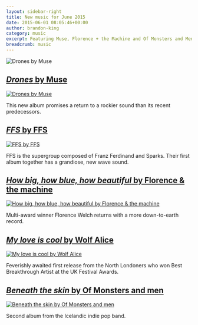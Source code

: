 ```yaml
---
layout: sidebar-right
title: New music for June 2015
date: 2015-06-01 08:05:46+00:00
author: brandon-king
category: music
excerpt: Featuring Muse, Florence + the Machine and Of Monsters and Men.
breadcrumb: music
---
```

![Drones by Muse](/images/featured/featured-drones.jpg)

## [<cite>Drones</cite> by Muse](https://suffolk.spydus.co.uk/cgi-bin/spydus.exe/ENQ/OPAC/BIBENQ/18196551?QRY=CTIBIB%3C%20IRN(37822348)&QRYTEXT=Drones%20%5Bsound%20recording%5D)

[![Drones by Muse](/images/article/drones.jpg)](https://suffolk.spydus.co.uk/cgi-bin/spydus.exe/ENQ/OPAC/BIBENQ/18196551?QRY=CTIBIB%3C%20IRN(37822348)&QRYTEXT=Drones%20%5Bsound%20recording%5D)

This new album promises a return to a rockier sound than its recent predecessors.

## [<cite>FFS</cite> by FFS](https://suffolk.spydus.co.uk/cgi-bin/spydus.exe/ENQ/OPAC/BIBENQ/18198684?QRY=CTIBIB%3C%20IRN(51337409)&QRYTEXT=FFS%20%5Bsound%20recording%5D)

[![FFS by FFS](/images/article/FFS.jpg)](https://suffolk.spydus.co.uk/cgi-bin/spydus.exe/ENQ/OPAC/BIBENQ/18198684?QRY=CTIBIB%3C%20IRN(51337409)&QRYTEXT=FFS%20%5Bsound%20recording%5D)

FFS is the supergroup composed of Franz Ferdinand and Sparks. Their first album together has a grandiose, new wave sound.

## [<cite>How big, how blue, how beautiful</cite> by Florence & the machine](https://suffolk.spydus.co.uk/cgi-bin/spydus.exe/ENQ/OPAC/BIBENQ/18201812?QRY=CTIBIB%3C%20IRN(49561754)&QRYTEXT=How%20big%2C%20how%20blue%2C%20how%20beautiful%20%5Bsound%20recording%5D)

[![How big, how blue, how beautiful by Florence & the machine](/images/article/how-big-how-blue-how-beautiful.jpg)](https://suffolk.spydus.co.uk/cgi-bin/spydus.exe/ENQ/OPAC/BIBENQ/18201812?QRY=CTIBIB%3C%20IRN(49561754)&QRYTEXT=How%20big%2C%20how%20blue%2C%20how%20beautiful%20%5Bsound%20recording%5D)

Multi-award winner Florence Welch returns with a more down-to-earth record.

## [<cite>My love is cool</cite> by Wolf Alice](https://suffolk.spydus.co.uk/cgi-bin/spydus.exe/ENQ/OPAC/BIBENQ/18205435?QRY=CTIBIB%3C%20IRN(51578262)&QRYTEXT=My%20love%20is%20cool%20%5Bsound%20recording%5D)

[![My love is cool by Wolf Alice](/images/article/my-love-is-cool.jpg)](https://suffolk.spydus.co.uk/cgi-bin/spydus.exe/ENQ/OPAC/BIBENQ/18205435?QRY=CTIBIB%3C%20IRN(51578262)&QRYTEXT=My%20love%20is%20cool%20%5Bsound%20recording%5D)

Feverishly awaited first release from the North Londoners who won Best Breakthrough Artist at the UK Festival Awards.

## [<cite>Beneath the skin</cite> by Of Monsters and men](https://suffolk.spydus.co.uk/cgi-bin/spydus.exe/ENQ/OPAC/BIBENQ/18206972?QRY=CTIBIB%3C%20IRN(9894442)&QRYTEXT=Beneath%20the%20skin%20%5Bsound%20recording%5D)

[![Beneath the skin by Of Monsters and men](/images/article/beneath-the-skin.jpg)](https://suffolk.spydus.co.uk/cgi-bin/spydus.exe/ENQ/OPAC/BIBENQ/18206972?QRY=CTIBIB%3C%20IRN(9894442)&QRYTEXT=Beneath%20the%20skin%20%5Bsound%20recording%5D)

Second album from the Icelandic indie pop band.
